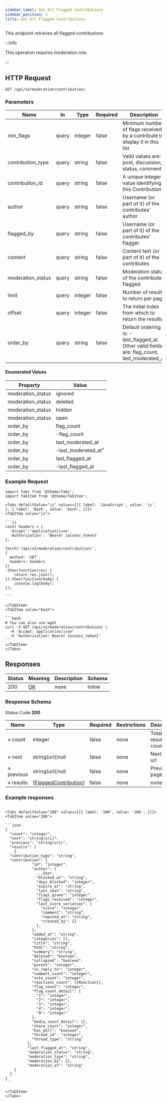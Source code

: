 ```yaml
---
sidebar_label: Get All Flagged Contributions
sidebar_position: 3
title: Get All Flagged Contributions
---
```


This endpoint retrieves all flagged contributions

:::info

This operation requires moderation role.

:::

## HTTP Request

`GET /api/v2/moderation/contribution/`

### Parameters

|Name|In|Type|Required|Description|
|---|---|---|---|---|
|min_flags|query|integer|false|Minimum number of flags received by a contribute to display it in this list|
|contribution_type|query|string|false|Valid values are: post, discussion, status, comment|
|contribution_id|query|string|false|A unique integer value identifying this Contribution|
|author|query|string|false|Username (or part of it) of the contributes' author|
|flagged_by|query|string|false|Username (or part of it) of the contributes' flagger|
|content|query|string|false|Content text (or part of it) of the contributes|
|moderation_status|query|string|false|Moderation status of the contributes flagged|
|limit|query|integer|false|Number of results to return per page|
|offset|query|integer|false|The initial index from which to return the results|
|order_by|query|string|false|Default ordering is: -last_flagged_at. Other valid fields are: flag_count, last_moderated_at|

#### Enumerated Values

|Property|Value|
|---|---|
|moderation_status|ignored|
|moderation_status|deleted|
|moderation_status|hidden|
|moderation_status|open|
|order_by|flag_count|
|order_by|-flag_count|
|order_by|last_moderated_at|
|order_by|-last_moderated_at"|
|order_by|last_flagged_at|
|order_by|-last_flagged_at|

### Example Request

````mdx-code-block
import Tabs from '@theme/Tabs';
import TabItem from '@theme/TabItem';

<Tabs defaultValue="js" values={[{ label: 'JavaScript', value: 'js', }, { label: 'Bash', value: 'bash', }]}>
<TabItem value="js">

```js
const headers = {
  'Accept':'application/json',
  'Authorization': 'Bearer {access_token}'
};

fetch('/api/v2/moderation/contribution/',
{
  method: 'GET',
  headers: headers
})
.then(function(res) {
    return res.json();
}).then(function(body) {
    console.log(body);
});

```

</TabItem>
<TabItem value="bash">

```bash
# You can also use wget
curl -X GET /api/v2/moderation/contribution/ \
  -H 'Accept: application/json'
  -H 'Authorization: Bearer {access_token}'
```
</TabItem>
</Tabs>
````

## Responses

|Status|Meaning|Description|Schema|
|---|---|---|---|
|200|[OK](https://tools.ietf.org/html/rfc7231#section-6.3.1)|none|Inline|

### Response Schema

Status Code **200**

|Name|Type|Required|Restrictions|Description|
|---|---|---|---|---|
|» count|integer|false|none|Total results count|
|» next|string(uri)¦null|false|none|Next page url|
|» previous|string(uri)¦null|false|none|Previous page url|
|» results|[[FlaggedContribution](/docs/apireference/v2/schemas/flagged_contribution)]|false|none|none|

### Example responses


````mdx-code-block

<Tabs defaultValue="200" values={[{ label: '200', value: '200', }]}>
<TabItem value="200">

```json
{
  "count": "integer",
  "next": "string(uri)",
  "previous": "string(uri)",
  "results": [
    {
  "contribution_type": "string",
  "contribution": {
            "id": "integer",
            "author": {
              ...User,
              "blocked_at": "string",
              "days_blocked": "integer",
              "expire_at": "string",
              "last_seen": "string",
              "flags_given": "integer",
              "flags_received": "integer",
              "last_score_variation": {
                "score": "integer",
                "comment": "string",
                "reputed_at": "string",
                "created_by": {}
              },
            },
            "added_at": "string",      
            "categories": [],
            "title": "string",
            "html": "string",
            "summary": "string",
            "deleted": "boolean",
            "collapsed": "boolean",
            "parent": "integer",
            "in_reply_to": "integer",
            "comment_count": "integer",
            "vote_count": "integer",
            "reactions_count": [{Reaction}],
            "flag_count": "integer",
            "flag_count_detail": {
              "1": "integer",
              "2": "integer",
              "3": "integer",
              "4": "integer",
              "0": "integer"
            },
            "media_count_detail": {},
            "share_count": "integer",
            "has_poll": "boolean",
            "thread_id": "integer",
            "thread_type": "string"
          },
          "last_flagged_at": "string",
          "moderation_status": "string",
          "moderation_type": "string",
          "moderation_by": {},
          "moderation_at": "string"
    }
  ]
}
```

</TabItem>
</Tabs>
````




